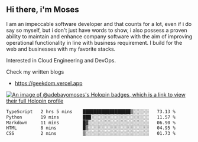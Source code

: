 ## Hi there, i'm Moses

I am an impeccable software developer and that counts for a lot, even if i do say so myself, but i don't just have words to show, i also possess a proven ability to maintain and enhance company software with the aim of improving operational functionality in line with business requirement. I build for the web and businesses with my favorite stacks.

Interested in Cloud Engineering and DevOps.

Check my written blogs
- https://geekdom.vercel.app

[![An image of @adebayomoses's Holopin badges, which is a link to view their full Holopin profile](https://holopin.me/adebayomoses)](https://holopin.io/@adebayomoses)

<!--START_SECTION:waka-->

```txt
TypeScript   2 hrs 5 mins    ██████████████████▒░░░░░░   73.13 %
Python       19 mins         ███░░░░░░░░░░░░░░░░░░░░░░   11.57 %
Markdown     11 mins         █▓░░░░░░░░░░░░░░░░░░░░░░░   06.90 %
HTML         8 mins          █▒░░░░░░░░░░░░░░░░░░░░░░░   04.95 %
CSS          2 mins          ▒░░░░░░░░░░░░░░░░░░░░░░░░   01.73 %
```

<!--END_SECTION:waka-->
